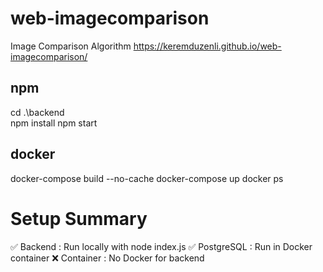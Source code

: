# web-imagecomparison
Image Comparison Algorithm
https://keremduzenli.github.io/web-imagecomparison/

## npm
cd .\backend\
npm install
npm start

## docker
docker-compose build --no-cache
docker-compose up
docker ps


# Setup Summary
✅ Backend    : Run locally with node index.js
✅ PostgreSQL : Run in Docker container
❌ Container  : No Docker for backend
